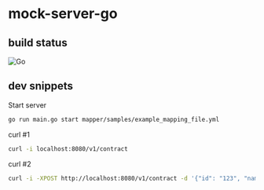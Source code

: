 # mock-server-go #

## build status ##

![Go](https://github.com/Eldius/mock-server-go/workflows/Go/badge.svg)

## dev snippets ##

Start server

```bash
go run main.go start mapper/samples/example_mapping_file.yml
```

curl #1

```bash
curl -i localhost:8080/v1/contract
```

curl #2

```bash
curl -i -XPOST http://localhost:8080/v1/contract -d '{"id": "123", "name": "test"'
```
